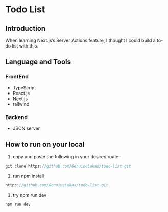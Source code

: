# Todo List

## Introduction

When learning Next.js’s Server Actions feature, I thought I could build a to-do list with this.

## Language and Tools

### FrontEnd

- TypeScript
- React.js
- Next.js
- tailwind

### Backend

- JSON server

## How to run on your local

1. copy and paste the following in your desired route.

```jsx
git clone https://github.com/GenuineLukas/todo-list.git
```

1. run npm install

```jsx
https://github.com/GenuineLukas/todo-list.git
```

1. try npm run dev

```jsx
npm run dev
```
